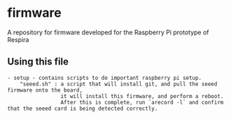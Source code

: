 # firmware

A repository for firmware developed for the Raspberry Pi prototype of Respira

## Using this file
    - setup - contains scripts to do important raspberry pi setup. 
        "seeed.sh" : a script that will install git, and pull the seeed firmware onto the board,
                     it will install this firmware, and perform a reboot. 
                     After this is complete, run `arecord -l` and confirm that the seeed card is being detected correctly.



        
